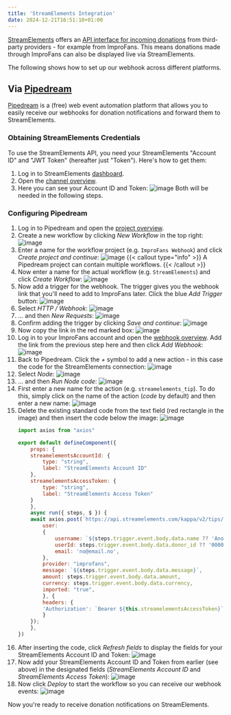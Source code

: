 ```yaml
---
title: 'StreamElements Integration'
date: 2024-12-21T16:51:10+01:00
---
```


[StreamElements](https://streamelements.com/) offers an [API interface for incoming donations](https://dev.streamelements.com/docs/api-docs/7e632a4cecfe1-channel) from third-party providers - for example from ImproFans. This means donations made through ImproFans can also be displayed live via StreamElements.

The following shows how to set up our webhook across different platforms.

## Via [Pipedream](https://pipedream.com/)

[Pipedream](https://pipedream.com/) is a (free) web event automation platform that allows you to easily receive our webhooks for donation notifications and forward them to StreamElements.

### Obtaining StreamElements Credentials

To use the StreamElements API, you need your StreamElements "Account ID" and "JWT Token" (hereafter just "Token"). Here's how to get them:

1. Log in to StreamElements [dashboard](https://streamelements.com/dashboard).
2. Open the [channel overview](https://streamelements.com/dashboard/account/channels).
3. Here you can see your Account ID and Token:
    ![image](/images/webhooks/streamelements-integration/01_streamelements-credentials.en.jpg)
    Both will be needed in the following steps.

### Configuring Pipedream

1. Log in to Pipedream and open the [project overview](https://pipedream.com/projects).
2. Create a new workflow by clicking *New Workflow* in the top right:
    ![image](/images/webhooks/streamelements-integration/02_new-workflow.jpg)
3. Enter a name for the workflow project (e.g. `ImproFans Webhook`) and click *Create project and continue*:
    ![image](/images/webhooks/streamelements-integration/03_create-project.jpg)
    {{< callout type="info" >}}
    A Pipedream project can contain multiple workflows.
    {{< /callout >}}
4. Now enter a name for the actual workflow (e.g. `StreamElements`) and click *Create Workflow*:
    ![image](/images/webhooks/streamelements-integration/04_create-workflow.jpg)
5. Now add a trigger for the webhook. The trigger gives you the webhook link that you'll need to add to ImproFans later. Click the blue *Add Trigger* button:
    ![image](/images/webhooks/streamelements-integration/05_add-trigger.jpg)
6. Select *HTTP / Webhook*:
    ![image](/images/webhooks/streamelements-integration/06_select-trigger-1.jpg)
7. ... and then *New Requests*:
    ![image](/images/webhooks/streamelements-integration/07_select-trigger-2.jpg)
8. Confirm adding the trigger by clicking *Save and continue*:
    ![image](/images/webhooks/streamelements-integration/08_configure-trigger.jpg)
9. Now copy the link in the red marked box:
    ![image](/images/webhooks/streamelements-integration/09_copy-endpoint-url.jpg)
10. Log in to your ImproFans account and open the [webhook overview](https://improfans.de/u/webhooks). Add the link from the previous step here and then click *Add Webhook*:
    ![image](/images/webhooks/streamelements-integration/10_add-improfans-webhook.en.jpg)
11. Back to Pipedream. Click the *+* symbol to add a new action - in this case the code for the StreamElements connection:
    ![image](/images/webhooks/streamelements-integration/11_add-action.jpg)
12. Select *Node*:
    ![image](/images/webhooks/streamelements-integration/12_select-action-1.jpg)
13. ... and then *Run Node code*:
    ![image](/images/webhooks/streamelements-integration/13_select-action-2.jpg)
14. First enter a new name for the action (e.g. `streamelements_tip`). To do this, simply click on the name of the action (*code* by default) and then enter a new name:
    ![image](/images/webhooks/streamelements-integration/14_configure-action-1.jpg)
15. Delete the existing standard code from the text field (red rectangle in the image) and then insert the code below the image:
    ![image](/images/webhooks/streamelements-integration/15_configure-action-2.jpg)
    ```js
    import axios from "axios"

    export default defineComponent({
        props: {
        streamelementsAccountId: {
            type: "string",
            label: "StreamElements Account ID"
        },
        streamelementsAccessToken: {
            type: "string",
            label: "StreamElements Access Token"
        }
        },
        async run({ steps, $ }) {
        await axios.post(`https://api.streamelements.com/kappa/v2/tips/${this.streamelementsAccountId}`, {
            user:
            {
                username: `${steps.trigger.event.body.data.name ?? 'Anonymous'}`,
                userId: steps.trigger.event.body.data.donor_id ?? '00000000-0000-0000-0000-000000000000',
                email: 'no@email.no',
            },
            provider: "improfans",
            message: `${steps.trigger.event.body.data.message}`,
            amount: steps.trigger.event.body.data.amount,
            currency: steps.trigger.event.body.data.currency,
            imported: "true",
            }, {
            headers: {
            'Authorization': `Bearer ${this.streamelementsAccessToken}`,
            }
        });
        },
    })
    ```
16. After inserting the code, click *Refresh fields* to display the fields for your StreamElements Account ID and Token:
    ![image](/images/webhooks/streamelements-integration/16_configure-action-3.jpg)
17. Now add your StreamElements Account ID and Token from earlier (see above) in the designated fields (*StreamElements Account ID* and *StreamElements Access Token*):
    ![image](/images/webhooks/streamelements-integration/17_configure-action-4.jpg)
18. Now click *Deploy* to start the workflow so you can receive our webhook events:
    ![image](/images/webhooks/streamelements-integration/18_deploy.jpg)

Now you're ready to receive donation notifications on StreamElements.
